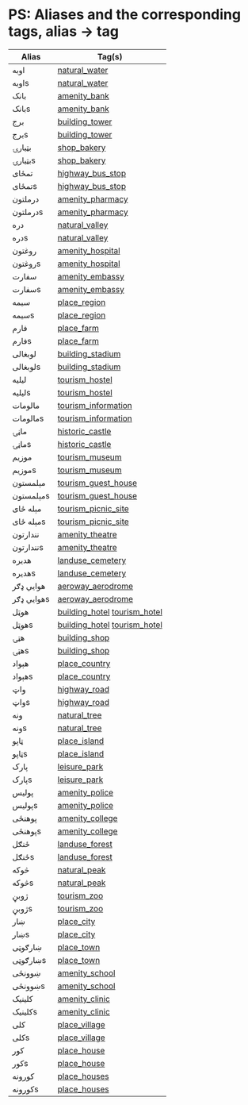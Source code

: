# PS: Aliases and the corresponding tags, alias -> tag

Alias | Tag(s) 
--- | --- 
اوبه |  [natural\_water](https://taginfo.openstreetmap.org/tags/natural=water)
اوبهs |  [natural\_water](https://taginfo.openstreetmap.org/tags/natural=water)
بانک |  [amenity\_bank](https://taginfo.openstreetmap.org/tags/amenity=bank)
بانکs |  [amenity\_bank](https://taginfo.openstreetmap.org/tags/amenity=bank)
برج |  [building\_tower](https://taginfo.openstreetmap.org/tags/building=tower)
برجs |  [building\_tower](https://taginfo.openstreetmap.org/tags/building=tower)
بټيارۍ |  [shop\_bakery](https://taginfo.openstreetmap.org/tags/shop=bakery)
بټيارۍs |  [shop\_bakery](https://taginfo.openstreetmap.org/tags/shop=bakery)
تمځای |  [highway\_bus\_stop](https://taginfo.openstreetmap.org/tags/highway=bus_stop)
تمځایs |  [highway\_bus\_stop](https://taginfo.openstreetmap.org/tags/highway=bus_stop)
درملتون |  [amenity\_pharmacy](https://taginfo.openstreetmap.org/tags/amenity=pharmacy)
درملتونs |  [amenity\_pharmacy](https://taginfo.openstreetmap.org/tags/amenity=pharmacy)
دره |  [natural\_valley](https://taginfo.openstreetmap.org/tags/natural=valley)
درهs |  [natural\_valley](https://taginfo.openstreetmap.org/tags/natural=valley)
روغتون |  [amenity\_hospital](https://taginfo.openstreetmap.org/tags/amenity=hospital)
روغتونs |  [amenity\_hospital](https://taginfo.openstreetmap.org/tags/amenity=hospital)
سفارت |  [amenity\_embassy](https://taginfo.openstreetmap.org/tags/amenity=embassy)
سفارتs |  [amenity\_embassy](https://taginfo.openstreetmap.org/tags/amenity=embassy)
سيمه |  [place\_region](https://taginfo.openstreetmap.org/tags/place=region)
سيمهs |  [place\_region](https://taginfo.openstreetmap.org/tags/place=region)
فارم |  [place\_farm](https://taginfo.openstreetmap.org/tags/place=farm)
فارمs |  [place\_farm](https://taginfo.openstreetmap.org/tags/place=farm)
لوبغالی |  [building\_stadium](https://taginfo.openstreetmap.org/tags/building=stadium)
لوبغالیs |  [building\_stadium](https://taginfo.openstreetmap.org/tags/building=stadium)
ليليه |  [tourism\_hostel](https://taginfo.openstreetmap.org/tags/tourism=hostel)
ليليهs |  [tourism\_hostel](https://taginfo.openstreetmap.org/tags/tourism=hostel)
مالومات |  [tourism\_information](https://taginfo.openstreetmap.org/tags/tourism=information)
مالوماتs |  [tourism\_information](https://taginfo.openstreetmap.org/tags/tourism=information)
ماڼۍ |  [historic\_castle](https://taginfo.openstreetmap.org/tags/historic=castle)
ماڼۍs |  [historic\_castle](https://taginfo.openstreetmap.org/tags/historic=castle)
موزيم |  [tourism\_museum](https://taginfo.openstreetmap.org/tags/tourism=museum)
موزيمs |  [tourism\_museum](https://taginfo.openstreetmap.org/tags/tourism=museum)
مېلمستون |  [tourism\_guest\_house](https://taginfo.openstreetmap.org/tags/tourism=guest_house)
مېلمستونs |  [tourism\_guest\_house](https://taginfo.openstreetmap.org/tags/tourism=guest_house)
مېله ځای |  [tourism\_picnic\_site](https://taginfo.openstreetmap.org/tags/tourism=picnic_site)
مېله ځایs |  [tourism\_picnic\_site](https://taginfo.openstreetmap.org/tags/tourism=picnic_site)
نندارتون |  [amenity\_theatre](https://taginfo.openstreetmap.org/tags/amenity=theatre)
نندارتونs |  [amenity\_theatre](https://taginfo.openstreetmap.org/tags/amenity=theatre)
هديره |  [landuse\_cemetery](https://taginfo.openstreetmap.org/tags/landuse=cemetery)
هديرهs |  [landuse\_cemetery](https://taginfo.openstreetmap.org/tags/landuse=cemetery)
هوايي ډګر |  [aeroway\_aerodrome](https://taginfo.openstreetmap.org/tags/aeroway=aerodrome)
هوايي ډګرs |  [aeroway\_aerodrome](https://taginfo.openstreetmap.org/tags/aeroway=aerodrome)
هوټل |  [building\_hotel](https://taginfo.openstreetmap.org/tags/building=hotel) [tourism\_hotel](https://taginfo.openstreetmap.org/tags/tourism=hotel)
هوټلs |  [building\_hotel](https://taginfo.openstreetmap.org/tags/building=hotel) [tourism\_hotel](https://taginfo.openstreetmap.org/tags/tourism=hotel)
هټۍ |  [building\_shop](https://taginfo.openstreetmap.org/tags/building=shop)
هټۍs |  [building\_shop](https://taginfo.openstreetmap.org/tags/building=shop)
هېواد |  [place\_country](https://taginfo.openstreetmap.org/tags/place=country)
هېوادs |  [place\_country](https://taginfo.openstreetmap.org/tags/place=country)
واټ |  [highway\_road](https://taginfo.openstreetmap.org/tags/highway=road)
واټs |  [highway\_road](https://taginfo.openstreetmap.org/tags/highway=road)
ونه |  [natural\_tree](https://taginfo.openstreetmap.org/tags/natural=tree)
ونهs |  [natural\_tree](https://taginfo.openstreetmap.org/tags/natural=tree)
ټاپو |  [place\_island](https://taginfo.openstreetmap.org/tags/place=island)
ټاپوs |  [place\_island](https://taginfo.openstreetmap.org/tags/place=island)
پارک |  [leisure\_park](https://taginfo.openstreetmap.org/tags/leisure=park)
پارکs |  [leisure\_park](https://taginfo.openstreetmap.org/tags/leisure=park)
پوليس |  [amenity\_police](https://taginfo.openstreetmap.org/tags/amenity=police)
پوليسs |  [amenity\_police](https://taginfo.openstreetmap.org/tags/amenity=police)
پوهنځی |  [amenity\_college](https://taginfo.openstreetmap.org/tags/amenity=college)
پوهنځیs |  [amenity\_college](https://taginfo.openstreetmap.org/tags/amenity=college)
ځنګل |  [landuse\_forest](https://taginfo.openstreetmap.org/tags/landuse=forest)
ځنګلs |  [landuse\_forest](https://taginfo.openstreetmap.org/tags/landuse=forest)
څوکه |  [natural\_peak](https://taginfo.openstreetmap.org/tags/natural=peak)
څوکهs |  [natural\_peak](https://taginfo.openstreetmap.org/tags/natural=peak)
ژوبڼ |  [tourism\_zoo](https://taginfo.openstreetmap.org/tags/tourism=zoo)
ژوبڼs |  [tourism\_zoo](https://taginfo.openstreetmap.org/tags/tourism=zoo)
ښار |  [place\_city](https://taginfo.openstreetmap.org/tags/place=city)
ښارs |  [place\_city](https://taginfo.openstreetmap.org/tags/place=city)
ښارګوټی |  [place\_town](https://taginfo.openstreetmap.org/tags/place=town)
ښارګوټیs |  [place\_town](https://taginfo.openstreetmap.org/tags/place=town)
ښوونځی |  [amenity\_school](https://taginfo.openstreetmap.org/tags/amenity=school)
ښوونځیs |  [amenity\_school](https://taginfo.openstreetmap.org/tags/amenity=school)
کلينيک |  [amenity\_clinic](https://taginfo.openstreetmap.org/tags/amenity=clinic)
کلينيکs |  [amenity\_clinic](https://taginfo.openstreetmap.org/tags/amenity=clinic)
کلی |  [place\_village](https://taginfo.openstreetmap.org/tags/place=village)
کلیs |  [place\_village](https://taginfo.openstreetmap.org/tags/place=village)
کور |  [place\_house](https://taginfo.openstreetmap.org/tags/place=house)
کورs |  [place\_house](https://taginfo.openstreetmap.org/tags/place=house)
کورونه |  [place\_houses](https://taginfo.openstreetmap.org/tags/place=houses)
کورونهs |  [place\_houses](https://taginfo.openstreetmap.org/tags/place=houses)
